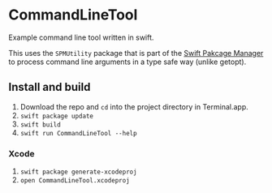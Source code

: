 # CommandLineTool

Example command line tool written in swift.


This uses the `SPMUtility` package that is part of the [Swift Pakcage Manager](https://swift.org/package-manager/) to process command line arguments in a type safe way (unlike getopt).

## Install and build

1. Download the repo and `cd` into the project directory in Terminal.app.
1. `swift package update`
1. `swift build`
1. `swift run CommandLineTool --help`

### Xcode

1. `swift package generate-xcodeproj`
1. `open CommandLineTool.xcodeproj`
